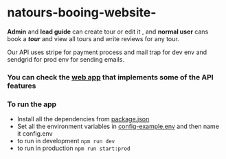 # natours-booing-website-




**Admin** and **lead guide** can create tour or edit it , and **normal user** cans book a ***tour*** and view all tours
and write reviews for any tour.

Our API uses stripe for payment process and mail trap for dev env and sendgrid for prod env for sending emails.
### You can check the [web app]((https://natours-app-feysl.herokuapp.com/)) that implements some of the API features  
### To run the app
- Install all the dependencies from [package.json]((https://github.com/abdelrahmanfeysl/Natours-Booking-webSite/blob/main/package.json)) 
- Set all the environment variables in [config-example.env]((https://github.com/abdelrahmanfeysl/Natours-Booking-webSite/blob/main/config.env)) and then name it config.env 
- to run in development  `npm run dev`
- to run in production `npm run start:prod`
